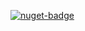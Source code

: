 [![nuget-badge](https://img.shields.io/badge/nuget-active-blue.svg)](https://www.nuget.org/packages/NequeoClientCommon)

